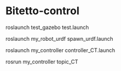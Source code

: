 # Bitetto-control

roslaunch test_gazebo test.launch

roslaunch my_robot_urdf spawn_urdf.launch 

roslaunch my_controller controller_CT.launch

rosrun my_controller topic_CT
